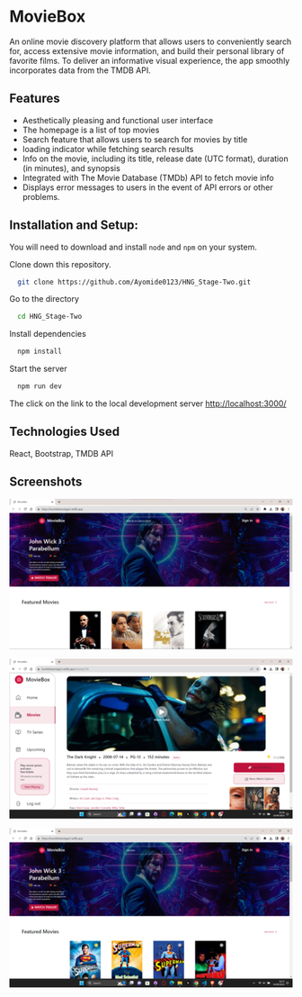 # MovieBox

An online movie discovery platform that allows users to conveniently search for, access extensive movie information, and build their personal library of favorite films. To deliver an informative visual experience, the app smoothly incorporates data from the TMDB API.


## Features

- Aesthetically pleasing and functional user interface
- The homepage is a list of top movies
- Search feature that allows users to search for movies by title
- loading indicator while fetching search results
- Info on the movie, including its title, release date (UTC format), duration (in minutes), and synopsis
- Integrated with The Movie Database (TMDb) API to fetch movie info
- Displays error messages to users in the event of API errors or other problems.


## Installation and Setup:

You will need to download and install `node` and `npm` on your system.

Clone down this repository. 

```bash
  git clone https://github.com/Ayomide0123/HNG_Stage-Two.git
```


Go to the directory

```bash
  cd HNG_Stage-Two
```


Install dependencies

```bash
  npm install
```


Start the server

```bash
  npm run dev
```

The click on the link to the local development server <http://localhost:3000/>

## Technologies Used

React, Bootstrap, TMDB API


## Screenshots

![image](https://github.com/Ayomide0123/HNG_Stage-Two/blob/main/src/assets/screenshot/homepage.png)

![image](https://github.com/Ayomide0123/HNG_Stage-Two/blob/main/src/assets/screenshot/movie.png)

![image](https://github.com/Ayomide0123/HNG_Stage-Two/blob/main/src/assets/screenshot/search.png)

